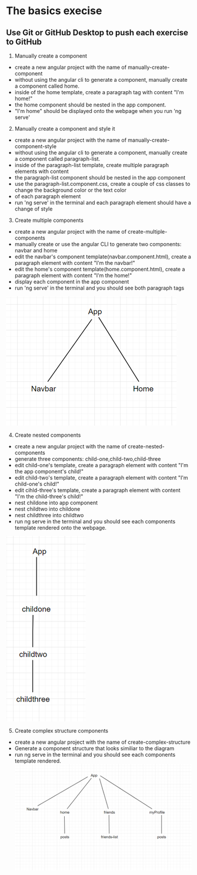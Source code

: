 
# The basics execise
## Use Git or GitHub Desktop to push each exercise to GitHub

1. Manually create a component
  - create a new angular project with the name of manually-create-component
  - without using the angular cli to generate a component, manually create a 
   component called home.
  - inside of the home template, create a paragraph tag with content "I'm home!" 
  - the home component should be nested in the app component.
  - "I'm home" should be displayed onto the webpage when you run 'ng serve'

2. Manually create a component and style it
  - create a new angular project with the name of manually-create-component-style
  - without using the angular cli to generate a component, manually create a 
   component called paragraph-list.
  - inside of the paragraph-list template, create multiple paragraph elements with content
  - the paragraph-list component should be nested in the app component
  - use the paragraph-list.component.css, create a couple of css classes to change the background color or the text color
  - of each paragraph element
  - run 'ng serve' in the terminal and each paragraph element should have a change of style

3. Create multiple components
  - create a new angular project with the name of create-multiple-components
  - manually create or use the angular CLI to generate two components: navbar and home
  - edit the navbar's component template(navbar.component.html), create a paragraph element with content "I'm the navbar!"
  - edit the home's component template(home.component.html), create a paragraph element with content "I'm the home!"
  - display each component in the app component
  - run 'ng serve' in the terminal and you should see both paragraph tags

![alt text](/assets/images/1-the-basics/1.png)

4. Create nested components
  - create a new angular project with the name of create-nested-components
  - generate three components: child-one,child-two,child-three
  - edit child-one's template, create a paragraph element with content "I'm the app component's child!"
  - edit child-two's template, create a paragraph element with content "I'm child-one's child!"
  - edit cihld-three's template, create a paragraph element with content "I'm the child-three's child!"
  - nest childone into app component
  - nest childtwo into childone
  - nest childthree into childtwo
  - run ng serve in the terminal and you should see each components template rendered onto the webpage.

![alt text](/assets/images/1-the-basics/2.png)

5. Create complex structure components
  - create a new angular project with the name of create-complex-structure
  - Generate a component structure that looks similiar to the diagram
  - run ng serve in the terminal and you should see each components template rendered.
  ![alt text](/assets/images/1-the-basics/3.png)

